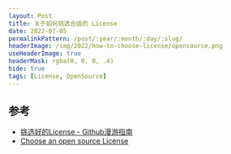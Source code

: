 ```yaml
---
layout: Post
title: 关于如何挑选合适的 License
date: 2022-07-05
permalinkPattern: /post/:year/:month/:day/:slug/
headerImage: /img/2022/how-to-choose-license/opensource.png
useHeaderImage: true
headerMask: rgba(0, 0, 0, .4)
hide: true
tags: [License, OpenSource]
---
```


## 参考

- [挑选好的License - Github漫游指南](https://github.phodal.com/#/chapter/Github%E6%BC%AB%E6%B8%B8%E6%8C%87%E5%8D%97?id=%e6%8c%91%e9%80%89%e5%a5%bd-license)
- [Choose an open source License](https://choosealicense.com/)